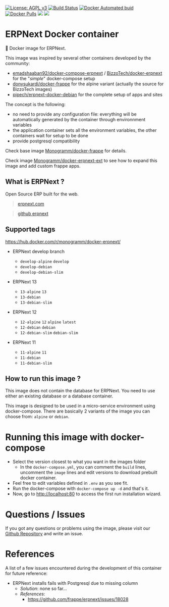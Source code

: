 [uri_license]: http://www.gnu.org/licenses/agpl.html

[uri_license_image]: https://img.shields.io/badge/License-AGPL%20v3-blue.svg

[![License: AGPL v3][uri_license_image]][uri_license]
[![Build Status](https://travis-ci.org/Monogramm/docker-erpnext.svg)](https://travis-ci.org/Monogramm/docker-erpnext)
[![Docker Automated buid](https://img.shields.io/docker/cloud/build/monogramm/docker-erpnext.svg)](https://hub.docker.com/r/monogramm/docker-erpnext/)
[![Docker Pulls](https://img.shields.io/docker/pulls/monogramm/docker-erpnext.svg)](https://hub.docker.com/r/monogramm/docker-erpnext/)
[![](https://images.microbadger.com/badges/version/monogramm/docker-erpnext.svg)](https://microbadger.com/images/monogramm/docker-erpnext)
[![](https://images.microbadger.com/badges/image/monogramm/docker-erpnext.svg)](https://microbadger.com/images/monogramm/docker-erpnext)

# ERPNext Docker container

:whale: Docker image for ERPNext.

This image was inspired by several other containers developed by the community:

-   [emadshaaban92/docker-compose-erpnext](https://github.com/emadshaaban92/docker-compose-erpnext/) / [BizzoTech/docker-erpnext](https://github.com/BizzoTech/docker-erpnext) for the "_simple_" docker-compose setup
-   [donysukardi/docker-frappe](https://github.com/donysukardi/docker-frappe) for the alpine variant (actually the source for BizzoTech images)
-   [pipech/erpnext-docker-debian](https://github.com/pipech/erpnext-docker-debian) for the complete setup of apps and sites

The concept is the following:

-   no need to provide any configuration file: everything will be automatically generated by the container through environnment variables
-   the application container sets all the environment variables, the other containers wait for setup to be done
-   provide postgresql compatibility

Check base image [Monogramm/docker-frappe](https://github.com/Monogramm/docker-frappe) for details.

Check image [Monogramm/docker-erpnext-ext](https://github.com/Monogramm/docker-erpnext-ext) to see how to expand this image and add custom frappe apps.

## What is ERPNext ?

Open Source ERP built for the web.

> [erpnext.com](https://erpnext.com/)

> [github erpnext](https://github.com/frappe/erpnext)

## Supported tags

<https://hub.docker.com/r/monogramm/docker-erpnext/>

-   ERPNext develop branch
    -   `develop-alpine` `develop`
    -   `develop-debian`
    -   `develop-debian-slim`

-   ERPNext 13
    -   `13-alpine` `13`
    -   `13-debian`
    -   `13-debian-slim`

-   ERPNext 12
    -   `12-alpine` `12` `alpine` `latest`
    -   `12-debian` `debian`
    -   `12-debian-slim` `debian-slim`

-   ERPNext 11
    -   `11-alpine` `11`
    -   `11-debian`
    -   `11-debian-slim`

## How to run this image ?

This image does not contain the database for ERPNext. You need to use either an existing database or a database container.

This image is designed to be used in a micro-service environment using docker-compose. There are basically 2 variants of the image you can choose from: `alpine` or `debian`.

# Running this image with docker-compose

-   Select the version closest to what you want in the images folder
    -   In the `docker-compose.yml`, you can comment the `build` lines, uncomment the `image` lines and edit versions to download prebuilt docker container.
-   Feel free to edit variables defined in `.env` as you see fit.
-   Run the docker-compose with `docker-compose up -d` and that's it.
-   Now, go to <http://localhost:80> to access the first run installation wizard.

# Questions / Issues

If you got any questions or problems using the image, please visit our [Github Repository](https://github.com/Monogramm/docker-erpnext) and write an issue.  

# References

A list of a few issues encountered during the development of this container for future reference:

-   ERPNext installs fails with Postgresql due to missing column
    -   _Solution_: none so far...
    -   _References_:
        -   <https://github.com/frappe/erpnext/issues/18028>
